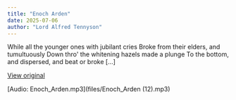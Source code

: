 ```yaml
---
title: "Enoch Arden"
date: 2025-07-06
author: "Lord Alfred Tennyson"
---
```


While all the younger ones with jubilant cries
Broke from their elders, and tumultuously
Down thro' the whitening hazels made a plunge
To the bottom, and dispersed, and beat or broke
[...]

[View original](https://t.me/c/2696929880/409)


[Audio: Enoch_Arden.mp3](files/Enoch_Arden (12).mp3)